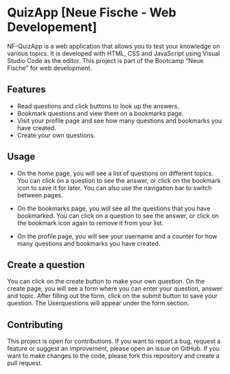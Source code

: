 # QuizApp [Neue Fische - Web Developement]

NF-QuizApp is a web application that allows you to test your knowledge on various topics. It is developed with HTML, CSS and JavaScript using Visual Studio Code as the editor. This project is part of the Bootcamp “Neue Fische” for web development.

## Features

- Read questions and click buttons to look up the answers.
- Bookmark questions and view them on a bookmarks page.
- Visit your profile page and see how many questions and bookmarks you have created.
- Create your own questions.

## Usage

- On the home page, you will see a list of questions on different topics. You can click on a question to see the answer, or click on the bookmark icon to save it for later. You can also use the navigation bar to switch between pages.

- On the bookmarks page, you will see all the questions that you have bookmarked. You can click on a question to see the answer, or click on the bookmark icon again to remove it from your list.

- On the profile page, you will see your username and a counter for how many questions and bookmarks you have created.

## Create a question

You can click on the create button to make your own question.
On the create page, you will see a form where you can enter your question, answer and topic. After filling out the form, click on the submit button to save your question. 
The Userquestions will appear under the form section.

## Contributing

This project is open for contributions. If you want to report a bug, request a feature or suggest an improvement, please open an issue on GitHub. If you want to make changes to the code, please fork this repository and create a pull request.
